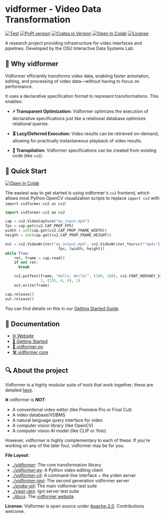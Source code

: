 # vidformer - Video Data Transformation

[![Test](https://github.com/ixlab/vidformer/actions/workflows/test.yml/badge.svg)](https://github.com/ixlab/vidformer/actions/workflows/test.yml)
[![PyPI version](https://img.shields.io/pypi/v/vidformer.svg)](https://pypi.org/project/vidformer/)
[![Crates.io Version](https://img.shields.io/crates/v/vidformer)](https://crates.io/crates/vidformer)
[![Open In Colab](https://colab.research.google.com/assets/colab-badge.svg)](https://colab.research.google.com/github/ixlab/vidformer/blob/main/misc/Colab_Vidformer.ipynb)
[![License](https://img.shields.io/badge/License-Apache%202.0-blue.svg)](https://github.com/ixlab/vidformer/blob/main/LICENSE)


A research project providing infrastructure for video interfaces and pipelines.
Developed by the OSU Interactive Data Systems Lab.

## 🎯 Why vidformer

Vidformer efficiently transforms video data, enabling faster annotation, editing, and processing of video data—without having to focus on performance.

It uses a declarative specification format to represent transformations. This enables:

* **⚡ Transparent Optimization:** Vidformer optimizes the execution of declarative specifications just like a relational database optimizes relational queries.
  
* **⏳ Lazy/Deferred Execution:** Video results can be retrieved on-demand, allowing for practically instantaneous playback of video results.

* **🔄 Transpilation:** Vidformer specifications can be created from existing code (like `cv2`).

## 🚀 Quick Start

[![Open In Colab](https://colab.research.google.com/assets/colab-badge.svg)](https://colab.research.google.com/github/ixlab/vidformer/blob/main/misc/Colab_Vidformer.ipynb)


The easiest way to get started is using vidformer's `cv2` frontend, which allows most Python OpenCV visualization scripts to replace `import cv2` with `import vidformer.cv2 as cv2`:

```python
import vidformer.cv2 as cv2

cap = cv2.VideoCapture("my_input.mp4")
fps = cap.get(cv2.CAP_PROP_FPS)
width = int(cap.get(cv2.CAP_PROP_FRAME_WIDTH))
height = int(cap.get(cv2.CAP_PROP_FRAME_HEIGHT))

out = cv2.VideoWriter("my_output.mp4", cv2.VideoWriter_fourcc(*"mp4v"),
                        fps, (width, height))
while True:
    ret, frame = cap.read()
    if not ret:
      break

    cv2.putText(frame, "Hello, World!", (100, 100), cv2.FONT_HERSHEY_SIMPLEX,
                1, (255, 0, 0), 1)
    out.write(frame)

cap.release()
out.release()
```

You can find details on this in our [Getting Started Guide](https://ixlab.github.io/vidformer/getting-started.html).

## 📘 Documentation

* [🌐 Website](https://ixlab.github.io/vidformer/)
* [🚀 Getting Started](https://ixlab.github.io/vidformer/getting-started.html)
* [🐍 vidformer-py](https://ixlab.github.io/vidformer/vidformer-py.html)
* [🛠️ vidformer core](https://ixlab.github.io/vidformer/vidformer/)

## 🔍 About the project

Vidformer is a highly modular suite of tools that work together; these are detailed [here](https://ixlab.github.io/vidformer/tools.html).

❌ vidformer is ***NOT***:
* A conventional video editor (like Premiere Pro or Final Cut)
* A video database/VDBMS
* A natural language query interface for video
* A computer vision library (like OpenCV)
* A computer vision AI model (like CLIP or Yolo)

However, vidformer is highly complementary to each of these.
If you're working on any of the later four, vidformer may be for you.

**File Layout**:
- [*./vidformer*](./vidformer/): The core transformation library
- [*./vidformer-py*](./vidformer-py/): A Python video editing client
- [*./vidformer-cli*](./vidformer-cli/): A command-line interface + the yrden server
- [*./vidformer-igni*](./vidformer-igni/): The second generation vidformer server
- [*./snake-pit*](./snake-pit/): The main vidformer test suite
- [*./viper-den*](./viper-den/): Igni server test suite
- [*./docs*](./docs/): The [vidformer website](https://ixlab.github.io/vidformer/)

**License:** Vidformer is open source under [Apache-2.0](./LICENSE).
Contributions welcome.
